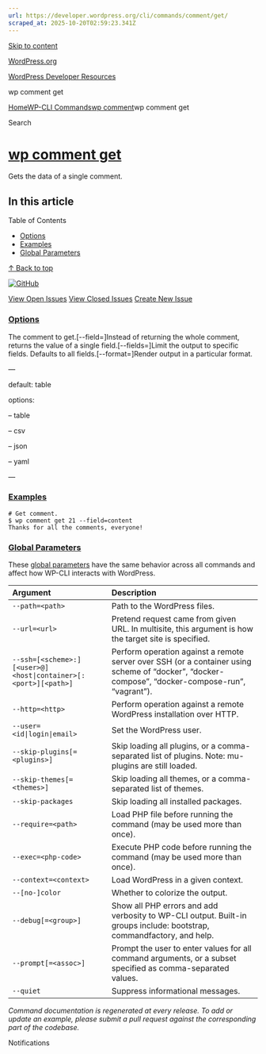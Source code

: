 ```yaml
---
url: https://developer.wordpress.org/cli/commands/comment/get/
scraped_at: 2025-10-20T02:59:23.341Z
---
```


[Skip to content](https://developer.wordpress.org/cli/commands/comment/get/#wp--skip-link--target)

[WordPress.org](https://wordpress.org/)

[WordPress Developer Resources](https://developer.wordpress.org/)

wp comment get


[Home](https://developer.wordpress.org/)[WP-CLI Commands](https://developer.wordpress.org/cli/commands/)[wp comment](https://developer.wordpress.org/cli/commands/comment/)wp comment get

Search

# [wp comment get](https://developer.wordpress.org/cli/commands/comment/get/)

Gets the data of a single comment.

## In this article

Table of Contents

- [Options](https://developer.wordpress.org/cli/commands/comment/get/#options)
- [Examples](https://developer.wordpress.org/cli/commands/comment/get/#examples)
- [Global Parameters](https://developer.wordpress.org/cli/commands/comment/get/#global-parameters)

[↑ Back to top](https://developer.wordpress.org/cli/commands/comment/get/#wp--skip-link--target)

[![GitHub](https://make.wordpress.org/cli/wp-content/plugins/wporg-cli/assets/images/github-mark.svg)](https://github.com/wp-cli/entity-command)

[View Open Issues](https://github.com/login?return_to=%2Fissues%3Fq%3Dlabel%3Acommand%3Acomment-get+sort%3Aupdated-desc+org%3Awp-cli+is%3Aopen) [View Closed Issues](https://github.com/login?return_to=%2Fissues%3Fq%3Dlabel%3Acommand%3Acomment-get+sort%3Aupdated-desc+org%3Awp-cli+is%3Aclosed) [Create New Issue](https://github.com/wp-cli/entity-command/issues/new)

### [Options](https://developer.wordpress.org/cli/commands/comment/get/\#options)

<id>The comment to get.\[--field=<field>\]Instead of returning the whole comment, returns the value of a single field.\[--fields=<fields>\]Limit the output to specific fields. Defaults to all fields.\[--format=<format>\]Render output in a particular format.

—

default: table

options:

– table

– csv

– json

– yaml

—

### [Examples](https://developer.wordpress.org/cli/commands/comment/get/\#examples)

```
# Get comment.
$ wp comment get 21 --field=content
Thanks for all the comments, everyone!

```

### [Global Parameters](https://developer.wordpress.org/cli/commands/comment/get/\#global-parameters)

These [global parameters](https://make.wordpress.org/cli/handbook/config/) have the same behavior across all commands and affect how WP-CLI interacts with WordPress.

| **Argument** | **Description** |
| :-- | :-- |
| `--path=<path>` | Path to the WordPress files. |
| `--url=<url>` | Pretend request came from given URL. In multisite, this argument is how the target site is specified. |
| `--ssh=[<scheme>:][<user>@]<host\|container>[:<port>][<path>]` | Perform operation against a remote server over SSH (or a container using scheme of “docker”, “docker-compose”, “docker-compose-run”, “vagrant”). |
| `--http=<http>` | Perform operation against a remote WordPress installation over HTTP. |
| `--user=<id\|login\|email>` | Set the WordPress user. |
| `--skip-plugins[=<plugins>]` | Skip loading all plugins, or a comma-separated list of plugins. Note: mu-plugins are still loaded. |
| `--skip-themes[=<themes>]` | Skip loading all themes, or a comma-separated list of themes. |
| `--skip-packages` | Skip loading all installed packages. |
| `--require=<path>` | Load PHP file before running the command (may be used more than once). |
| `--exec=<php-code>` | Execute PHP code before running the command (may be used more than once). |
| `--context=<context>` | Load WordPress in a given context. |
| `--[no-]color` | Whether to colorize the output. |
| `--debug[=<group>]` | Show all PHP errors and add verbosity to WP-CLI output. Built-in groups include: bootstrap, commandfactory, and help. |
| `--prompt[=<assoc>]` | Prompt the user to enter values for all command arguments, or a subset specified as comma-separated values. |
| `--quiet` | Suppress informational messages. |

_Command documentation is regenerated at every release. To add or update an example, please submit a pull request against the corresponding part of the codebase._

Notifications